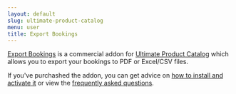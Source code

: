 ```yaml
---
layout: default
slug: ultimate-product-catalog
menu: user
title: Export Bookings 
---
```

[Export Bookings](https://www.etoilewebdesign.com/plugins/five-star-ultimate-product-catalog/export-bookings/) is a commercial addon for [Ultimate Product Catalog](https://www.etoilewebdesign.com/plugins/five-star-ultimate-product-catalog/) which allows you to export your bookings to PDF or Excel/CSV files.

If you've purchashed the addon, you can get advice on [how to install and activate it](install) or view the [frequently asked questions](faq).
